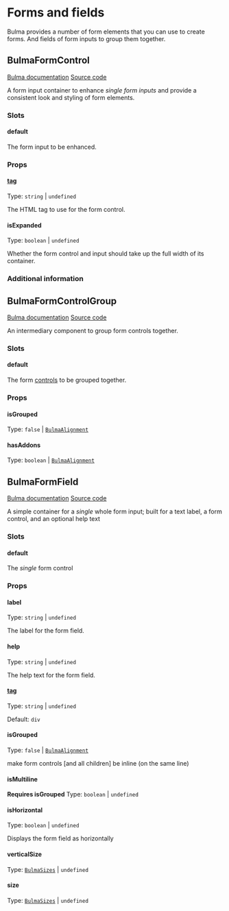 # Forms and fields

Bulma provides a number of form elements that you can use to create forms. And fields of form inputs to group them
together.

[//]: # (This is by far the trickiest and most complex/difficult set of components to use, to have them displayed nicely as Bulma provides)

## BulmaFormControl

[Bulma documentation](https://bulma.io/documentation/form/general/#form-control)
[Source code](../../src/components/form/groups/BulmaFormControl.vue)

A form input container to enhance _single form inputs_ and provide a consistent look and styling of form elements.

### Slots

#### default

The form input to be enhanced.

### Props

#### [tag](../types/common_types.md#tag)

Type: `string` | `undefined`

The HTML tag to use for the form control.

#### isExpanded

Type: `boolean` | `undefined`

Whether the form control and input should take up the full width of its container.

### Additional information

## BulmaFormControlGroup

[Bulma documentation](https://bulma.io/documentation/form/general/#form-group)
[Source code](../../src/components/form/groups/BulmaFormControlGroup.vue)

An intermediary component to group form controls together.

### Slots

#### default

The form [controls](#bulmaformcontrol) to be grouped together.

### Props

#### isGrouped

Type: `false` | [`BulmaAlignment`](../types/common_types.md#bulmaalignment)

#### hasAddons

Type: `boolean` | [`BulmaAlignment`](../types/common_types.md#bulmaalignment)

## BulmaFormField

[Bulma documentation](https://bulma.io/documentation/form/general/#form-field)
[Source code](../../src/components/form/groups/BulmaFormField.vue)

A simple container for a _single_ whole form input; built for a text label, a form control, and an optional help text

### Slots

#### default

The *single* form control

### Props

#### label

Type: `string` | `undefined`

The label for the form field.

#### help

Type: `string` | `undefined`

The help text for the form field.

#### [tag](../types/common_types.md#tag)

Type: `string` | `undefined`

Default: `div`

#### isGrouped

Type: `false` | [`BulmaAlignment`](../types/common_types.md#bulmaalignment)

make form controls [and all children] be inline (on the same line)

#### isMultiline

**Requires isGrouped**
Type: `boolean` | `undefined`

#### isHorizontal

Type: `boolean` | `undefined`

Displays the form field as horizontally

#### verticalSize

Type: [`BulmaSizes`](../types/common_types.md#bulmasizes) | `undefined`

#### size

Type: [`BulmaSizes`](../types/common_types.md#bulmasizes) | `undefined`